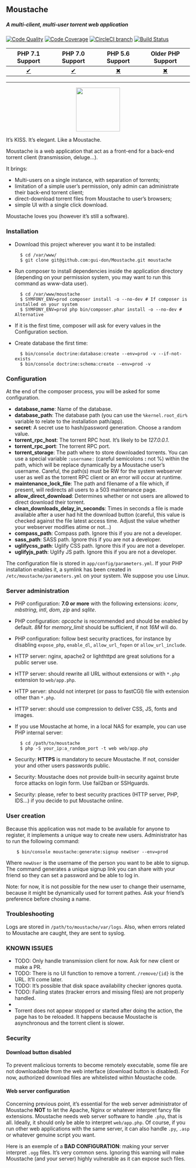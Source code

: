 ## Moustache ##
##### A multi-client, multi-user torrent web application #####
[![Code Quality](https://scrutinizer-ci.com/g/gui-don/Moustache/badges/quality-score.png?b=master)](https://scrutinizer-ci.com/g/gui-don/Moustache/?branch=master)
[![Code Coverage](https://scrutinizer-ci.com/g/gui-don/Moustache/badges/coverage.png?b=master)](https://scrutinizer-ci.com/g/gui-don/Moustache/?branch=master)
[![CircleCI branch](https://img.shields.io/circleci/project/github/gui-don/Moustache/master.svg)](https://circleci.com/gh/gui-don/Moustache)
[![Build Status](https://travis-ci.org/gui-don/Moustache.svg?branch=master)](https://travis-ci.org/gui-don/Moustache)

| PHP 7.1 Support                              | PHP 7.0 Support                              | PHP 5.6 Support                              | Older PHP Support                            |
|:--------------------------------------------:|:--------------------------------------------:|:--------------------------------------------:|:--------------------------------------------:|
| [✔](https://travis-ci.org/gui-don/Moustache) | [✔](https://travis-ci.org/gui-don/Moustache) | [✖](https://travis-ci.org/gui-don/Moustache) | [✖](https://travis-ci.org/gui-don/Moustache) |

----

<p align="center"><img width="120" src="moustache.png" /></p>

It’s KISS. It’s elegant. Like a Moustache.

Moustache is a web application that act as a front-end for a back-end torrent client (transmission, deluge…).

It brings:
- Multi-users on a single instance, with separation of torrents;
- limitation of a simple user’s permission, only admin can administrate their back-end torrent client;
- direct-download torrent files from Moustache to user’s browsers;
- simple UI with a single click download.

Moustache loves you (however it’s still a software).

### Installation ###

- Download this project wherever you want it to be installed:


        $ cd /var/www/
        $ git clone git@github.com:gui-don/Moustache.git moustache

- Run composer to install dependencies inside the application directory (depending on your permission system, you may want to run this command as www-data user).


        $ cd /var/www/moustache
        $ SYMFONY_ENV=prod composer install -o --no-dev # If composer is installed on your system
        $ SYMFONY_ENV=prod php bin/composer.phar install -o --no-dev # Alternative

- If it is the first time, composer will ask for every values in the Configuration section.

- Create database the first time:

        $ bin/console doctrine:database:create --env=prod -v --if-not-exists
        $ bin/console doctrine:schema:create --env=prod -v

### Configuration ###

At the end of the composer process, you will be asked for some configuration.

- **database_name**: Name of the database.
- **database_path**: The database path (you can use the `%kernel.root_dir%` variable to relate to the installation path/app).
- **secret**: A secret use to hash/password generation. Choose a random value.
- **torrent_rpc_host**: The torrent RPC host. It’s likely to be *127.0.0.1*.
- **torrent_rpc_port**: The torrent RPC port.
- **torrent_storage**: The path where to store downloaded torrents. You can use a special variable `:username:` (careful semicolons **:** not %) within the path, which will be replace dynamically by a Moustache user’s username. Careful, the path(s) must be RW for the system webserver user as well as the torrent RPC client or an error will occur at runtime.
- **maintenance_lock_file**: The path and filename of a file which, if present, will redirects all users to a 503 maintenance page.
- **allow_direct_download**: Determines whether or not users are allowed to direct download their torrent.
- **clean_downloads_delay_in_seconds**: Times in seconds a file is made available after a user had hit the download button (careful, this value is checked against the file latest access time. Adjust the value whether your webserver modifies atime or not…)
- **compass_path**: Compass path. Ignore this if you are not a developer.
- **sass_path**: SASS path. Ignore this if you are not a developer.
- **uglifycss_path**: Uglify CSS path. Ignore this if you are not a developer.
- **uglifyjs_path**: Uglify JS path. Ignore this if you are not a developer.

The configuration file is stored in `app/config/parameters.yml`.
If your PHP installation enables it, a symlink has been created in `/etc/moustache/parameters.yml` on your system. We suppose you use Linux.

### Server administration ###

- PHP configuration: **7.0 or more** with the following extensions: *iconv*, *mbstring*, *intl*, *dom*, *zip* and *sqlite*.
- PHP configuration: *opcache* is recommended and should be enabled by default. *8M* for *memory_limit* should be sufficient, if not *16M* will do.
- PHP configuration: follow best security practices, for instance by disabling `expose_php`, `enable_dl`, `allow_url_fopen` or `allow_url_include`.
- HTTP server: nginx, apache2 or lighthttpd are great solutions for a public server use.
- HTTP server: should rewrite all URL without extensions or with `*.php` extension to `web/app.php`.
- HTTP server: should not interpret (or pass to fastCGI) file with extension other than `*.php`.
- HTTP server: should use compression to deliver CSS, JS, fonts and images.
- If you use Moustache at home, in a local NAS for example, you can use PHP internal server:

        $ cd /path/to/moustache
        $ php -S your_ip:a_random_port -t web web/app.php

- Security: **HTTPS** is mandatory to secure Moustache. If not, consider your and other users passwords public.
- Security: Moustache does not provide built-in security against brute force attacks on login form. Use fail2ban or SSHguards.
- Security: please, refer to best security practices (HTTP server, PHP, IDS…) if you decide to put Moustache online.


### User creation ###

Because this application was not made to be available for anyone to register, it implements a unique way to create new users.
Administrator has to run the following command:

        $ bin/console moustache:generate:signup newUser --env=prod

Where `newUser` is the username of the person you want to be able to signup.
The command generates a unique signup link you can share with your friend so they can set a password and be able to log in.

Note: for now, it is not possible for the new user to change their username, because it might be dynamically used for torrent pathes.
Ask your friend’s preference before chosing a name.

### Troubleshooting ###

Logs are stored in `/path/to/moustache/var/logs`. Also, when errors related to Moustache are caught, they are sent to syslog.

### KNOWN ISSUES ###

- TODO: Only handle transmission client for now. Ask for new client or make a PR.
- TODO: There is no UI function to remove a torrent. `/remove/{id}` is the URL. It’ll come later.
- TODO: It’s possible that disk space availability checker ignores quota.
- TODO: Failing states (tracker errors and missing files) are not properly handled.
-
- Torrent does not appear stopped or started after doing the action, the page has to be reloaded. It happens because Moustache is asynchronous and the torrent client is slower.

### Security ###

#### Download button disabled ####

To prevent malicious torrents to become remotely executable, some file are not downloadable from the web interface (download button is disabled).
For now, authorized download files are whitelisted within Moustache code.

#### Web server configuration ####

Concerning previous point, it’s essential for the web server administrator of Moustache **NOT** to let the Apache, Nginx or whatever interpret fancy file extensions.
Moustache needs web server software to handle `.php`, that is all. Ideally, it should only be able to interpret `web/app.php`.
Of course, if you run other web applications with the same server, it can also handle `.py`, `.asp` or whatever genuine script you want.

Here is an exemple of a **BAD CONFIGURATION**: making your server interpret `.ogg` files. It’s very common sens. Ignoring this warning will make Moustache (and your server) highly vulnerable as it can expose such files.
